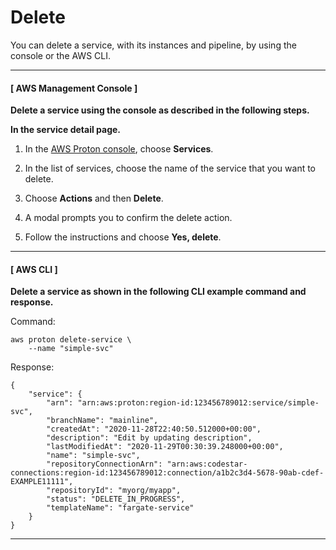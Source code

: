 # Delete<a name="ug-svc-delete"></a>

You can delete a service, with its instances and pipeline, by using the console or the AWS CLI\.

------
#### [ AWS Management Console ]

**Delete a service using the console as described in the following steps\.**

**In the service detail page\.**

1. In the [AWS Proton console](https://console.aws.amazon.com/proton/), choose **Services**\.

1. In the list of services, choose the name of the service that you want to delete\.

1. Choose **Actions** and then **Delete**\.

1. A modal prompts you to confirm the delete action\.

1. Follow the instructions and choose **Yes, delete**\.

------
#### [ AWS CLI ]

**Delete a service as shown in the following CLI example command and response\.**

Command:

```
aws proton delete-service \
    --name "simple-svc"
```

Response:

```
{
    "service": {
        "arn": "arn:aws:proton:region-id:123456789012:service/simple-svc",
        "branchName": "mainline",
        "createdAt": "2020-11-28T22:40:50.512000+00:00",
        "description": "Edit by updating description",
        "lastModifiedAt": "2020-11-29T00:30:39.248000+00:00",
        "name": "simple-svc",
        "repositoryConnectionArn": "arn:aws:codestar-connections:region-id:123456789012:connection/a1b2c3d4-5678-90ab-cdef-EXAMPLE11111",
        "repositoryId": "myorg/myapp",
        "status": "DELETE_IN_PROGRESS",
        "templateName": "fargate-service"
    }
}
```

------